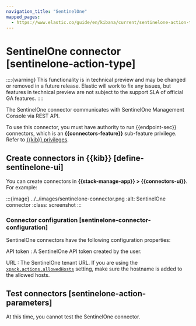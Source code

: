 ```yaml
---
navigation_title: "SentinelOne"
mapped_pages:
  - https://www.elastic.co/guide/en/kibana/current/sentinelone-action-type.html
---
```


# SentinelOne connector [sentinelone-action-type]


::::{warning}
This functionality is in technical preview and may be changed or removed in a future release. Elastic will work to fix any issues, but features in technical preview are not subject to the support SLA of official GA features.
::::


The SentinelOne connector communicates with SentinelOne Management Console via REST API.

To use this connector, you must have authority to run {{endpoint-sec}} connectors, which is an **{{connectors-feature}}** sub-feature privilege. Refer to [{{kib}} privileges](docs-content://deploy-manage/users-roles/cluster-or-deployment-auth/kibana-privileges.md).


## Create connectors in {{kib}} [define-sentinelone-ui]

You can create connectors in **{{stack-manage-app}} > {{connectors-ui}}**. For example:

:::{image} ../../images/sentinelone-connector.png
:alt: SentinelOne connector
:class: screenshot
:::


### Connector configuration [sentinelone-connector-configuration]

SentinelOne connectors have the following configuration properties:

API token
:   A SentinelOne API token created by the user.

URL
:   The SentinelOne tenant URL. If you are using the [`xpack.actions.allowedHosts`](/reference/configuration-reference/alerting-settings.md#action-settings) setting, make sure the hostname is added to the allowed hosts.


## Test connectors [sentinelone-action-parameters]

At this time, you cannot test the SentinelOne connector.

